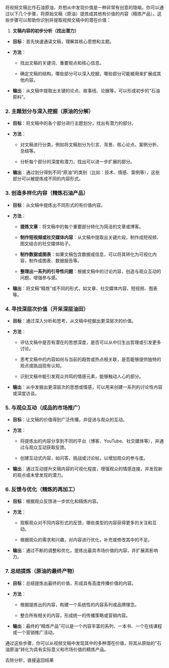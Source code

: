 将视频文稿比作石油原油，并想从中发现价值是一种非常有创意的隐喻。你可以通过以下几个步骤，将原始文稿（原油）提炼成其他有价值的内容（精炼产品）。这些步骤可以帮助你识别并提取视频文稿中的潜在价值：

1. **文稿内容的初步分析（找出潜力）**

- **目标**：首先快速通读文稿，理解其核心思想和主题。
    
- **方法**：
    
    - 找出文稿的关键词、重要观点和核心信息。
        
    - 确定文稿的结构，哪些部分可以深入挖掘，哪些部分可能被用来扩展成其他内容。
        
- **输出**：从文稿中提取出关键的论点、故事线、论据等，可以形成初步的“石油原料”。
    

### 2. **主题划分与深入挖掘（原油的分解）**

- **目标**：将文稿中的各个部分进行主题划分，找出有潜力的部分。
    
- **方法**：
    
    - 对文稿进行分类，例如将文稿划分为引言、背景、核心论点、案例分析、总结等。
        
    - 分析每个部分的深度和潜力，找出可以进一步扩展的部分。
        
- **输出**：通过划分得到不同“原油”的类别（比如：技术、情感、案例等），这些部分可以被提炼成不同的内容形式。
    

### 3. **创造多样化内容（精炼石油产品）**

- **目标**：从文稿中提炼出不同形式的有价值内容。
    
- **方法**：
    
    - **提炼文章**：将文稿中的每个重要部分转化为简洁的文章或博客。
        
    - **制作短视频或社交媒体内容**：从文稿中提取出关键片段，制作成短视频、图文结合的社交媒体帖子。
        
    - **制作数据或图表**：如果文稿包含数据或信息，可以将其转化为可视化内容，制作成图表、数据报告等。
        
    - **整理出一系列的引导性问题**：根据文稿中的讨论内容，创造与观众互动的问题，增强参与感。
        
- **输出**：将文稿“精炼”成不同的形式，如文章、社交媒体内容、短视频、图表等。
    

### 4. **寻找深层次价值（开采深层油田）**

- **目标**：通过深入分析和思考，从文稿中挖掘出更深层次的价值。
    
- **方法**：
    
    - 评估文稿中是否有潜在的思想深度，是否可以从中衍生出哲理或引发更多讨论。
        
    - 思考文稿中的内容如何与当前的趋势或热点相关联，是否能够提供独特的观点或挑战现有认知。
        
    - 识别文稿中能引发观众共鸣的情感元素，能够触动人心的部分。
        
- **输出**：从中发掘出更深层次的思想或情感，可以用来创建一系列的讨论性内容或深度访谈。
    

### 5. **与观众互动（成品的市场推广）**

- **目标**：让文稿的价值得到广泛传播，并促进与观众的互动。
    
- **方法**：
    
    - 将提炼出的内容分享到不同的平台（博客、YouTube、社交媒体等），并通过与观众互动获取反馈。
        
    - 创建互动式内容，如问答、挑战或讨论帖，以增加观众的参与度。
        
- **输出**：通过互动提升文稿内容的可视化程度，增强观众的情感连接，并发现新的观点或未曾发现的潜力。
    

### 6. **反馈与优化（精炼的再加工）**

- **目标**：根据观众反馈进一步优化和精炼内容。
    
- **方法**：
    
    - 观察观众对不同内容形式的反馈，哪些类型的内容获得更多的关注和互动。
        
    - 根据观众的需求和兴趣，对内容进行优化，补充或修改其中的不足。
        
- **输出**：通过不断的调整和优化，提炼出最具市场价值的内容，并扩展其影响力。
    

### 7. **总结提炼（原油的最终产物）**

- **目标**：总结提炼出最终的价值，形成具有高度传播价值的内容。
    
- **方法**：
    
    - 根据提炼出的内容，构建一个系统性的内容系列或品牌理念。
        
    - 整合所有相关的内容，形成统一的传播策略或营销内容。
        
- **输出**：最终的“精炼产品”可以是一个内容丰富的系列、一本书、一个在线课程或一个营销推广活动。
    
通过这些步骤，你可以从视频文稿中发现其中的多种潜在价值，将其从原始的“石油原油”转化为具有实际意义和市场价值的精炼产品。

去除分析，直接返回结果